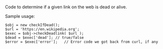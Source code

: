 Code to determine if a given link on the web is dead or alive.

Sample usage:
```
$obj = new checkIfDead();
$url = 'https://en.wikipedia.org';
$exec = $obj->checkDeadlink( $url );
$dead = $exec['dead']; // true/false
$error = $exec['error'];   // Error code we got back from curl, if any
```


